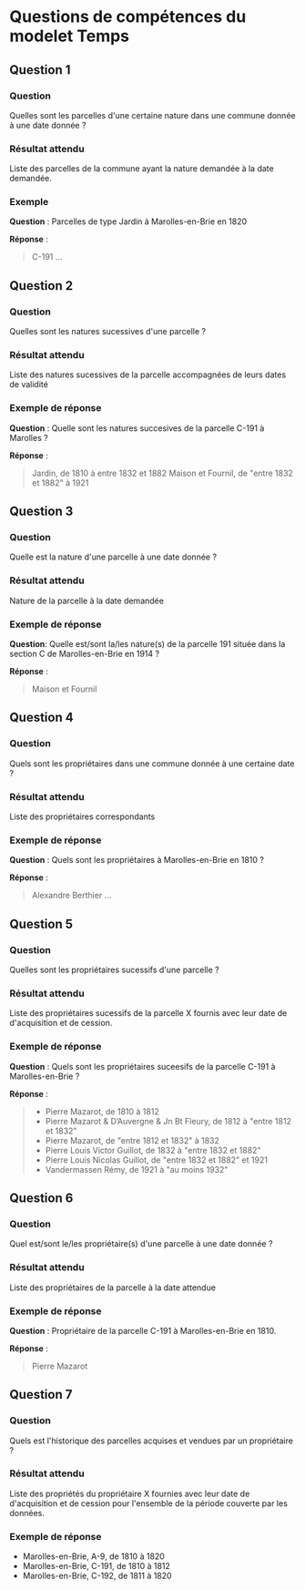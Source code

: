 # Questions de compétences du modelet Temps

## Question 1
### Question
Quelles sont les parcelles d'une certaine nature dans une commune donnée à une date donnée ?
### Résultat attendu
Liste des parcelles de la commune ayant la nature demandée à la date demandée.
### Exemple
**Question** : Parcelles de type Jardin à Marolles-en-Brie en 1820

**Réponse** :
> C-191
> ...

## Question 2
### Question 
Quelles sont les natures sucessives d'une parcelle ?
### Résultat attendu
Liste des natures sucessives de la parcelle accompagnées de leurs dates de validité
### Exemple de réponse
**Question** : Quelle sont les natures succesives de la parcelle C-191 à Marolles ?

**Réponse** : 
> Jardin, de 1810 à entre 1832 et 1882
> Maison et Fournil, de "entre 1832 et 1882" à 1921

## Question 3 
### Question
Quelle est la nature d'une parcelle à une date donnée ?
### Résultat attendu
Nature de la parcelle à la date demandée
### Exemple de réponse
**Question**: Quelle est/sont la/les nature(s) de la parcelle 191 située dans la section C de Marolles-en-Brie en 1914 ?

**Réponse** :
> Maison et Fournil

## Question 4
### Question
Quels sont les propriétaires dans une commune donnée à une certaine date ?
### Résultat attendu
Liste des propriétaires correspondants
### Exemple de réponse
**Question** : Quels sont les propriétaires à Marolles-en-Brie en 1810 ?

**Réponse** : 
> Alexandre Berthier
>...

## Question 5
### Question
Quelles sont les propriétaires sucessifs d'une parcelle ?
### Résultat attendu
Liste des propriétaires sucessifs de la parcelle X fournis avec leur date de d'acquisition et de cession.
### Exemple de réponse
**Question** : Quels sont les propriétaires suceesifs de la parcelle C-191 à Marolles-en-Brie ?

**Réponse** :
>- Pierre Mazarot, de 1810 à 1812
>- Pierre Mazarot & D’Auvergne & Jn Bt Fleury, de 1812 à "entre 1812 et 1832"
>- Pierre Mazarot, de "entre 1812 et 1832" à 1832
>- Pierre Louis Victor Guillot, de 1832 à "entre 1832 et 1882"
>- Pierre Louis Nicolas Guillot, de "entre 1832 et 1882" et 1921
>- Vandermassen Rémy, de 1921 à "au moins 1932"

## Question 6
### Question
Quel est/sont le/les propriétaire(s) d'une parcelle à une date donnée ?
### Résultat attendu
Liste des propriétaires de la parcelle à la date attendue
### Exemple de réponse
**Question** : Propriétaire de la parcelle C-191 à Marolles-en-Brie en 1810.

**Réponse** : 
> Pierre Mazarot

## Question 7
### Question
Quels est l'historique des parcelles acquises et vendues par un propriétaire ?
### Résultat attendu
Liste des propriétés du propriétaire X fournies avec leur date de d'acquisition et de cession pour l'ensemble de la période couverte par les données.
### Exemple de réponse
- Marolles-en-Brie, A-9, de 1810 à 1820
- Marolles-en-Brie, C-191, de 1810 à 1812
- Marolles-en-Brie, C-192, de 1811 à 1820